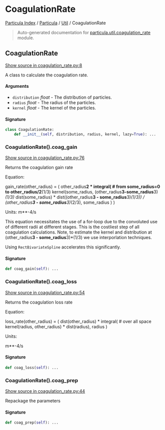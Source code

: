 # CoagulationRate

[Particula Index](../../README.md#particula-index) / [Particula](../index.md#particula) / [Util](./index.md#util) / CoagulationRate

> Auto-generated documentation for [particula.util.coagulation_rate](../../../../particula/util/coagulation_rate.py) module.

## CoagulationRate

[Show source in coagulation_rate.py:8](../../../../particula/util/coagulation_rate.py#L8)

A class to calculate the coagulation rate.

#### Arguments

- `distribution` *float* - The distribution of particles.
- `radius` *float* - The radius of the particles.
- `kernel` *float* - The kernel of the particles.

#### Signature

```python
class CoagulationRate:
    def __init__(self, distribution, radius, kernel, lazy=True): ...
```

### CoagulationRate().coag_gain

[Show source in coagulation_rate.py:76](../../../../particula/util/coagulation_rate.py#L76)

Returns the coagulation gain rate

Equation:

gain_rate(other_radius) = (
    other_radius**2 *
    integral( # from some_radius=0 to other_radius/2**(1/3)
        kernel(some_radius, (other_radius**3-some_radius**3)*(1/3)*
        dist(some_radius) *
        dist((other_radius**3 - some_radius**3)*(1/3)) /
        (other_radius**3 - some_radius**3)*(2/3),
        some_radius
    )
)

Units:
    m**-4/s

This equation necessitates the use of a for-loop due to the
convoluted use of different radii at different stages.
This is the costliest step of all coagulation calculations.
Note, to estimate the kernel and distribution at
(other_radius**3 - some_radius**3)*(1/3)
we use interporlation techniques.

Using `RectBivariateSpline` accelerates this significantly.

#### Signature

```python
def coag_gain(self): ...
```

### CoagulationRate().coag_loss

[Show source in coagulation_rate.py:54](../../../../particula/util/coagulation_rate.py#L54)

Returns the coagulation loss rate

Equation:

loss_rate(other_radius) = (
    dist(other_radius) *
    integral( # over all space
        kernel(radius, other_radius) *
        dist(radius),
        radius
    )

Units:

m**-4/s

#### Signature

```python
def coag_loss(self): ...
```

### CoagulationRate().coag_prep

[Show source in coagulation_rate.py:44](../../../../particula/util/coagulation_rate.py#L44)

Repackage the parameters

#### Signature

```python
def coag_prep(self): ...
```
